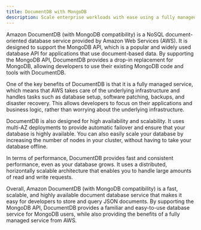 ```yaml
---
title: DocumentDB with MongoDB
description: Scale enterprise workloads with ease using a fully managed native JSON document database
---
```



Amazon DocumentDB (with MongoDB compatibility) is a NoSQL document-oriented database service provided by Amazon Web Services (AWS). It is designed to support the MongoDB API, which is a popular and widely used database API for applications that use document-based data. By supporting the MongoDB API, DocumentDB provides a drop-in replacement for MongoDB, allowing developers to use their existing MongoDB code and tools with DocumentDB.

One of the key benefits of DocumentDB is that it is a fully managed service, which means that AWS takes care of the underlying infrastructure and handles tasks such as database setup, software patching, backups, and disaster recovery. This allows developers to focus on their applications and business logic, rather than worrying about the underlying infrastructure.

DocumentDB is also designed for high availability and scalability. It uses multi-AZ deployments to provide automatic failover and ensure that your database is highly available. You can also easily scale your database by increasing the number of nodes in your cluster, without having to take your database offline.

In terms of performance, DocumentDB provides fast and consistent performance, even as your database grows. It uses a distributed, horizontally scalable architecture that enables you to handle large amounts of read and write requests.

Overall, Amazon DocumentDB (with MongoDB compatibility) is a fast, scalable, and highly available document database service that makes it easy for developers to store and query JSON documents. By supporting the MongoDB API, DocumentDB provides a familiar and easy-to-use database service for MongoDB users, while also providing the benefits of a fully managed service from AWS.